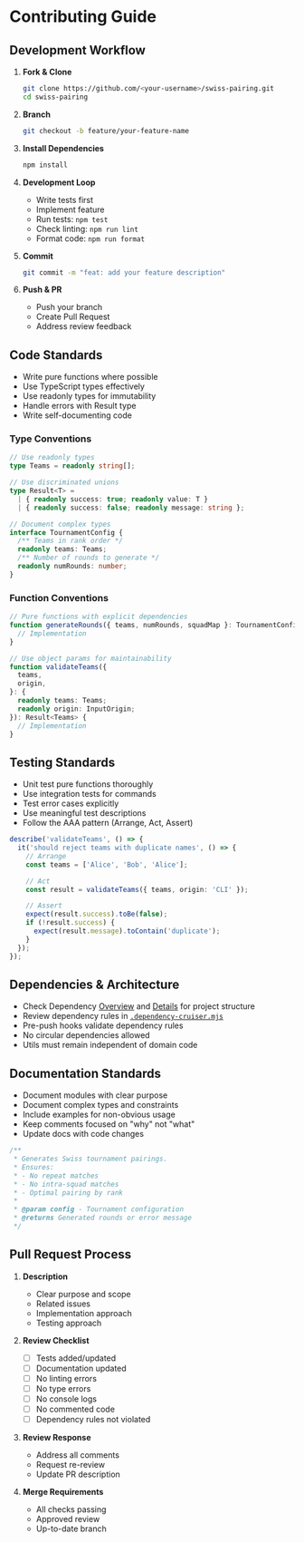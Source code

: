 # Contributing Guide

## Development Workflow

1. **Fork & Clone**

   ```bash
   git clone https://github.com/<your-username>/swiss-pairing.git
   cd swiss-pairing
   ```

1. **Branch**

   ```bash
   git checkout -b feature/your-feature-name
   ```

1. **Install Dependencies**

   ```bash
   npm install
   ```

1. **Development Loop**

   - Write tests first
   - Implement feature
   - Run tests: `npm test`
   - Check linting: `npm run lint`
   - Format code: `npm run format`

1. **Commit**

   ```bash
   git commit -m "feat: add your feature description"
   ```

1. **Push & PR**
   - Push your branch
   - Create Pull Request
   - Address review feedback

## Code Standards

- Write pure functions where possible
- Use TypeScript types effectively
- Use readonly types for immutability
- Handle errors with Result type
- Write self-documenting code

### Type Conventions

```typescript
// Use readonly types
type Teams = readonly string[];

// Use discriminated unions
type Result<T> =
  | { readonly success: true; readonly value: T }
  | { readonly success: false; readonly message: string };

// Document complex types
interface TournamentConfig {
  /** Teams in rank order */
  readonly teams: Teams;
  /** Number of rounds to generate */
  readonly numRounds: number;
}
```

### Function Conventions

```typescript
// Pure functions with explicit dependencies
function generateRounds({ teams, numRounds, squadMap }: TournamentConfig): Result<Rounds> {
  // Implementation
}

// Use object params for maintainability
function validateTeams({
  teams,
  origin,
}: {
  readonly teams: Teams;
  readonly origin: InputOrigin;
}): Result<Teams> {
  // Implementation
}
```

## Testing Standards

- Unit test pure functions thoroughly
- Use integration tests for commands
- Test error cases explicitly
- Use meaningful test descriptions
- Follow the AAA pattern (Arrange, Act, Assert)

```typescript
describe('validateTeams', () => {
  it('should reject teams with duplicate names', () => {
    // Arrange
    const teams = ['Alice', 'Bob', 'Alice'];

    // Act
    const result = validateTeams({ teams, origin: 'CLI' });

    // Assert
    expect(result.success).toBe(false);
    if (!result.success) {
      expect(result.message).toContain('duplicate');
    }
  });
});
```

## Dependencies & Architecture

- Check Dependency [Overview](dependencies-overview.html) and [Details](dependencies-detailed.html) for project structure
- Review dependency rules in [`.dependency-cruiser.mjs`](../.dependency-cruiser.mjs)
- Pre-push hooks validate dependency rules
- No circular dependencies allowed
- Utils must remain independent of domain code

## Documentation Standards

- Document modules with clear purpose
- Document complex types and constraints
- Include examples for non-obvious usage
- Keep comments focused on "why" not "what"
- Update docs with code changes

```typescript
/**
 * Generates Swiss tournament pairings.
 * Ensures:
 * - No repeat matches
 * - No intra-squad matches
 * - Optimal pairing by rank
 *
 * @param config - Tournament configuration
 * @returns Generated rounds or error message
 */
```

## Pull Request Process

1. **Description**

   - Clear purpose and scope
   - Related issues
   - Implementation approach
   - Testing approach

2. **Review Checklist**

   - [ ] Tests added/updated
   - [ ] Documentation updated
   - [ ] No linting errors
   - [ ] No type errors
   - [ ] No console logs
   - [ ] No commented code
   - [ ] Dependency rules not violated

3. **Review Response**

   - Address all comments
   - Request re-review
   - Update PR description

4. **Merge Requirements**
   - All checks passing
   - Approved review
   - Up-to-date branch
